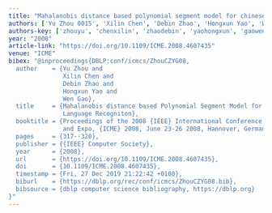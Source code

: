 ```yaml
---
title: "Mahalanobis distance based polynomial segment model for chinese sign language recogniton"
authors: ['Yu Zhou 0015', 'Xilin Chen', 'Debin Zhao', 'Hongxun Yao', 'Wen Gao 0001']
authors-key: ['zhouyu', 'chenxilin', 'zhaodebin', 'yaohongxun', 'gaowen']
year: "2008"
article-link: "https://doi.org/10.1109/ICME.2008.4607435"
venue: "ICME"
bibex: "@inproceedings{DBLP:conf/icmcs/ZhouCZYG08,
  author    = {Yu Zhou and
               Xilin Chen and
               Debin Zhao and
               Hongxun Yao and
               Wen Gao},
  title     = {Mahalanobis distance based Polynomial Segment Model for Chinese Sign
               Language Recogniton},
  booktitle = {Proceedings of the 2008 {IEEE} International Conference on Multimedia
               and Expo, {ICME} 2008, June 23-26 2008, Hannover, Germany},
  pages     = {317--320},
  publisher = {{IEEE} Computer Society},
  year      = {2008},
  url       = {https://doi.org/10.1109/ICME.2008.4607435},
  doi       = {10.1109/ICME.2008.4607435},
  timestamp = {Fri, 27 Dec 2019 21:22:42 +0100},
  biburl    = {https://dblp.org/rec/conf/icmcs/ZhouCZYG08.bib},
  bibsource = {dblp computer science bibliography, https://dblp.org}
}"
---
```

